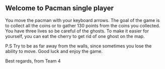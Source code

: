 ## Welcome to Pacman single player

You move the pacman with your keyboard arrows. The goal of the 
game is to collect all the coins or to gather 130 points from the 
coins you collected. You have three lives so be careful of the ghosts. To make it easier for yourself, you can eat the cherry to get
rid of one ghost on the map.

P.S
Try to be as far away from the walls, since sometimes you lose the ability to move. Good luck and enjoy the game.

Best regards,
from Team 4
